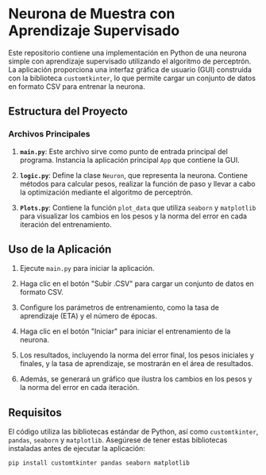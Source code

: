 # Neurona de Muestra con Aprendizaje Supervisado

Este repositorio contiene una implementación en Python de una neurona simple con aprendizaje supervisado utilizando el algoritmo de perceptrón. La aplicación proporciona una interfaz gráfica de usuario (GUI) construida con la biblioteca `customtkinter`, lo que permite cargar un conjunto de datos en formato CSV para entrenar la neurona.

## Estructura del Proyecto

### Archivos Principales

1. **`main.py`**: Este archivo sirve como punto de entrada principal del programa. Instancia la aplicación principal `App` que contiene la GUI.

2. **`logic.py`**: Define la clase `Neuron`, que representa la neurona. Contiene métodos para calcular pesos, realizar la función de paso y llevar a cabo la optimización mediante el algoritmo de perceptrón.

3. **`Plots.py`**: Contiene la función `plot_data` que utiliza `seaborn` y `matplotlib` para visualizar los cambios en los pesos y la norma del error en cada iteración del entrenamiento.

## Uso de la Aplicación

1. Ejecute `main.py` para iniciar la aplicación.

2. Haga clic en el botón "Subir .CSV" para cargar un conjunto de datos en formato CSV.

3. Configure los parámetros de entrenamiento, como la tasa de aprendizaje (ETA) y el número de épocas.

4. Haga clic en el botón "Iniciar" para iniciar el entrenamiento de la neurona.

5. Los resultados, incluyendo la norma del error final, los pesos iniciales y finales, y la tasa de aprendizaje, se mostrarán en el área de resultados.

6. Además, se generará un gráfico que ilustra los cambios en los pesos y la norma del error en cada iteración.

## Requisitos

El código utiliza las bibliotecas estándar de Python, así como `customtkinter`, `pandas`, `seaborn` y `matplotlib`. Asegúrese de tener estas bibliotecas instaladas antes de ejecutar la aplicación:

```bash
pip install customtkinter pandas seaborn matplotlib
